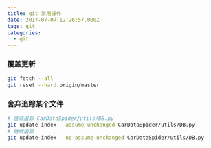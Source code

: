 ```yaml
---
title: git 常用操作
date: 2017-07-07T12:26:57.000Z
tags: git
categories:
  - git
---
```


### 覆盖更新 ###
```bash
git fetch --all
git reset --hard origin/master
```

### 舍弃追踪某个文件 ###
```sh
# 舍弃追踪 CarDataSpider/utils/DB.py
git update-index --assume-unchanged CarDataSpider/utils/DB.py
# 继续追踪
git update-index --no-assume-unchanged CarDataSpider/utils/DB.py
```
